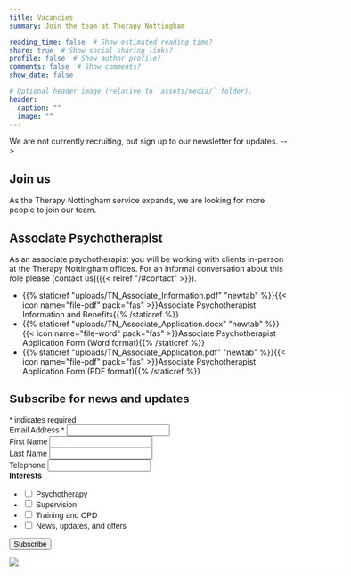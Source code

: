 ```yaml
---
title: Vacancies
summary: Join the team at Therapy Nottingham

reading_time: false  # Show estimated reading time?
share: true  # Show social sharing links?
profile: false  # Show author profile?
comments: false  # Show comments?
show_date: false

# Optional header image (relative to `assets/media/` folder).
header:
  caption: ""
  image: ""
---
```


<!-->
We are not currently recruiting, but sign up to our newsletter for updates.
-->

## Join us

As the Therapy Nottingham service expands, we are looking for more people to join our team.
<!-- Files need to be in static/uploads/ -->
## Associate Psychotherapist

As an associate psychotherapist you will be working with clients in-person at the Therapy Nottingham offices.  For an informal conversation about this role please [contact us]({{< relref "/#contact" >}}).
- {{% staticref "uploads/TN_Associate_Information.pdf" "newtab" %}}{{< icon name="file-pdf" pack="fas" >}}Associate Psychotherapist Information and Benefits{{% /staticref %}}
- {{% staticref "uploads/TN_Associate_Application.docx" "newtab" %}}{{< icon name="file-word" pack="fas" >}}Associate Psychotherapist Application Form (Word format){{% /staticref %}}
- {{% staticref "uploads/TN_Associate_Application.pdf" "newtab" %}}{{< icon name="file-pdf" pack="fas" >}}Associate Psychotherapist Application Form (PDF format){{% /staticref %}}


<!-- Begin Mailchimp Signup Form -->
<link href="//cdn-images.mailchimp.com/embedcode/classic-071822.css" rel="stylesheet" type="text/css">
<style type="text/css">
	#mc_embed_signup{background:#fff; clear:left; font:14px Helvetica,Arial,sans-serif;  width:600px;}
	/* Add your own Mailchimp form style overrides in your site stylesheet or in this style block.
	   We recommend moving this block and the preceding CSS link to the HEAD of your HTML file. */
</style>
<div id="mc_embed_signup">
<form action="https://therapynottingham.us10.list-manage.com/subscribe/post?u=d64b1f151f0dee2ea7b9863e5&amp;id=ba012ff294&amp;f_id=00302de2f0&SOURCE=Vacancies" method="post" id="mc-embedded-subscribe-form" name="mc-embedded-subscribe-form" class="validate" target="_blank" novalidate>
    <div id="mc_embed_signup_scroll">
	<h2>Subscribe for news and updates</h2>
<div class="indicates-required"><span class="asterisk">*</span> indicates required</div>
<div class="mc-field-group">
	<label for="mce-EMAIL">Email Address  <span class="asterisk">*</span>
</label>
	<input type="email" value="" name="EMAIL" class="required email" id="mce-EMAIL">
	<span id="mce-EMAIL-HELPERTEXT" class="helper_text"></span>
</div>
<div class="mc-field-group">
	<label for="mce-FNAME">First Name </label>
	<input type="text" value="" name="FNAME" class="" id="mce-FNAME">
	<span id="mce-FNAME-HELPERTEXT" class="helper_text"></span>
</div>
<div class="mc-field-group">
	<label for="mce-LNAME">Last Name </label>
	<input type="text" value="" name="LNAME" class="" id="mce-LNAME">
	<span id="mce-LNAME-HELPERTEXT" class="helper_text"></span>
</div>
<div class="mc-field-group size1of2">
	<label for="mce-MMERGE3">Telephone </label>
	<input type="text" name="MMERGE3" class="" value="" id="mce-MMERGE3">
	<span id="mce-MMERGE3-HELPERTEXT" class="helper_text"></span>
</div>
<div class="mc-field-group input-group">
    <strong>Interests </strong>
    <ul><li>
    <input type="checkbox" value="1" name="group[493443][1]" id="mce-group[493443]-493443-0">
    <label for="mce-group[493443]-493443-0">Psychotherapy</label>
</li>
<li>
    <input type="checkbox" value="2" name="group[493443][2]" id="mce-group[493443]-493443-1">
    <label for="mce-group[493443]-493443-1">Supervision</label>
</li>
<li>
    <input type="checkbox" value="4" name="group[493443][4]" id="mce-group[493443]-493443-2">
    <label for="mce-group[493443]-493443-2">Training and CPD</label>
</li>
<li>
    <input type="checkbox" value="8" name="group[493443][8]" id="mce-group[493443]-493443-3">
    <label for="mce-group[493443]-493443-3">News, updates, and offers</label>
</li>
</ul>
    <span id="mce-group[493443]-HELPERTEXT" class="helper_text"></span>
</div>
	<div id="mce-responses" class="clear foot">
		<div class="response" id="mce-error-response" style="display:none"></div>
		<div class="response" id="mce-success-response" style="display:none"></div>
	</div>    <!-- real people should not fill this in and expect good things - do not remove this or risk form bot signups-->
    <div style="position: absolute; left: -5000px;" aria-hidden="true"><input type="text" name="b_d64b1f151f0dee2ea7b9863e5_ba012ff294" tabindex="-1" value=""></div>
        <div class="optionalParent">
            <div class="clear foot">
                <input type="submit" value="Subscribe" name="subscribe" id="mc-embedded-subscribe" class="button">
                <p class="brandingLogo"><a href="http://eepurl.com/h7nzrH" title="Mailchimp - email marketing made easy and fun"><img src="https://eep.io/mc-cdn-images/template_images/branding_logo_text_dark_dtp.svg"></a></p>
            </div>
        </div>
    </div>
</form>
</div>
<script type='text/javascript' src='//s3.amazonaws.com/downloads.mailchimp.com/js/mc-validate.js'></script><script type='text/javascript'>(function($) {window.fnames = new Array(); window.ftypes = new Array();fnames[0]='EMAIL';ftypes[0]='email';fnames[1]='FNAME';ftypes[1]='text';fnames[2]='LNAME';ftypes[2]='text';fnames[3]='MMERGE3';ftypes[3]='phone';}(jQuery));var $mcj = jQuery.noConflict(true);</script>
<!--End mc_embed_signup-->